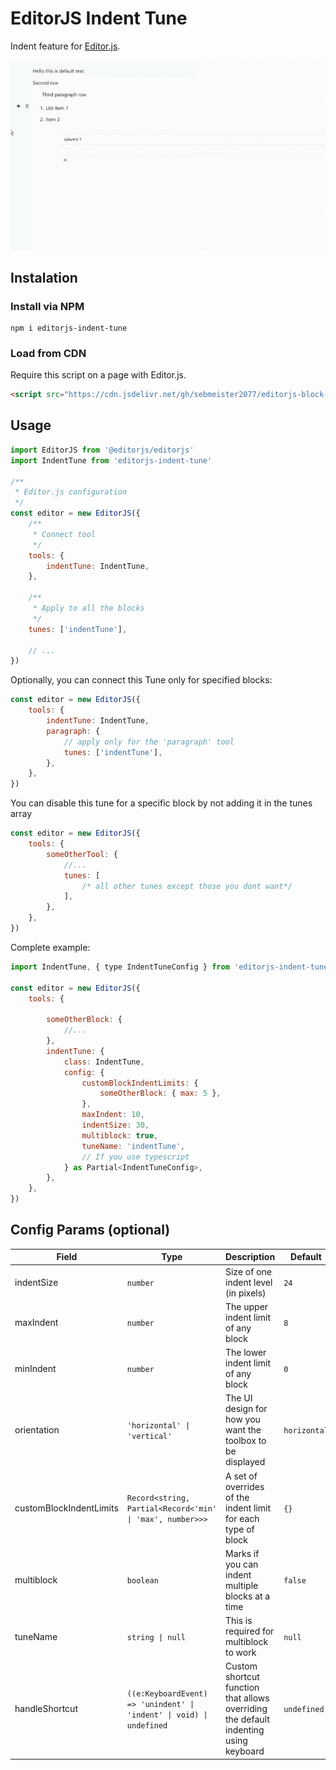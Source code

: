 # EditorJS Indent Tune

Indent feature for [Editor.js](https://editorjs.io).

![](./assets/example1.gif)

## Instalation

### Install via NPM

```shell
npm i editorjs-indent-tune
```

### Load from CDN

Require this script on a page with Editor.js.

```html
<script src="https://cdn.jsdelivr.net/gh/sebmeister2077/editorjs-block-indent-blocktune/dist/bundle.js"><script>
```

## Usage

```js
import EditorJS from '@editorjs/editorjs'
import IndentTune from 'editorjs-indent-tune'

/**
 * Editor.js configuration
 */
const editor = new EditorJS({
    /**
     * Connect tool
     */
    tools: {
        indentTune: IndentTune,
    },

    /**
     * Apply to all the blocks
     */
    tunes: ['indentTune'],

    // ...
})
```

Optionally, you can connect this Tune only for specified blocks:

```js
const editor = new EditorJS({
    tools: {
        indentTune: IndentTune,
        paragraph: {
            // apply only for the 'paragraph' tool
            tunes: ['indentTune'],
        },
    },
})
```

You can disable this tune for a specific block by not adding it in the tunes array

```js
const editor = new EditorJS({
    tools: {
        someOtherTool: {
            //...
            tunes: [
                /* all other tunes except those you dont want*/
            ],
        },
    },
})
```

Complete example:

```js
import IndentTune, { type IndentTuneConfig } from 'editorjs-indent-tune'

const editor = new EditorJS({
    tools: {

        someOtherBlock: {
            //...
        },
        indentTune: {
            class: IndentTune,
            config: {
                customBlockIndentLimits: {
                    someOtherBlock: { max: 5 },
                },
                maxIndent: 10,
                indentSize: 30,
                multiblock: true,
                tuneName: 'indentTune',
                // If you use typescript
            } as Partial<IndentTuneConfig>,
        },
    },
})
```

## Config Params (optional)

| Field                   | Type                                                                 | Description                                                                          | Default      |
| ----------------------- | -------------------------------------------------------------------- | ------------------------------------------------------------------------------------ | ------------ |
| indentSize              | `number`                                                             | Size of one indent level (in pixels)                                                 | `24`         |
| maxIndent               | `number`                                                             | The upper indent limit of any block                                                  | `8`          |
| minIndent               | `number`                                                             | The lower indent limit of any block                                                  | `0`          |
| orientation             | `'horizontal' \| 'vertical'`                                         | The UI design for how you want the toolbox to be displayed                           | `horizontal` |
| customBlockIndentLimits | `Record<string, Partial<Record<'min' \| 'max', number>>>`            | A set of overrides of the indent limit for each type of block                        | `{}`         |
| multiblock              | `boolean`                                                            | Marks if you can indent multiple blocks at a time                                    | `false`      |
| tuneName                | `string \| null`                                                     | This is required for multiblock to work                                              | `null`       |
| handleShortcut          | `((e:KeyboardEvent) => 'unindent' \| 'indent' \| void) \| undefined` | Custom shortcut function that allows overriding the default indenting using keyboard | `undefined`  |
